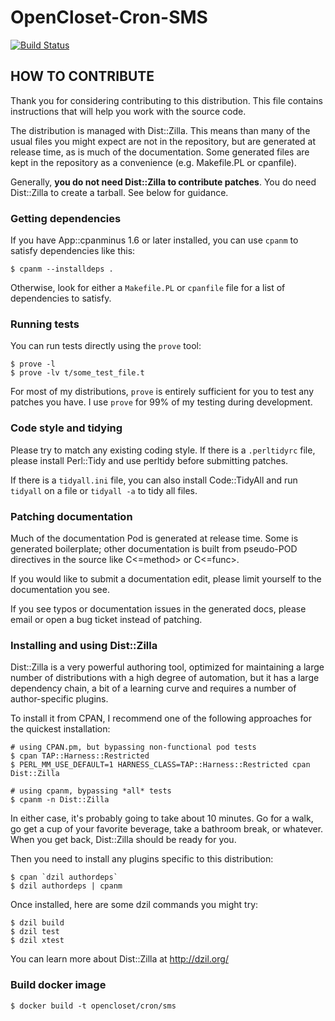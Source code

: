 # OpenCloset-Cron-SMS #

[![Build Status](https://travis-ci.org/opencloset/OpenCloset-Cron-SMS.svg?branch=0.015)](https://travis-ci.org/opencloset/OpenCloset-Cron-SMS)

## HOW TO CONTRIBUTE

Thank you for considering contributing to this distribution.  This file
contains instructions that will help you work with the source code.

The distribution is managed with Dist::Zilla.  This means than many of the
usual files you might expect are not in the repository, but are generated at
release time, as is much of the documentation.  Some generated files are
kept in the repository as a convenience (e.g. Makefile.PL or cpanfile).

Generally, **you do not need Dist::Zilla to contribute patches**.  You do need
Dist::Zilla to create a tarball.  See below for guidance.

### Getting dependencies

If you have App::cpanminus 1.6 or later installed, you can use `cpanm` to
satisfy dependencies like this:

    $ cpanm --installdeps .

Otherwise, look for either a `Makefile.PL` or `cpanfile` file for
a list of dependencies to satisfy.

### Running tests

You can run tests directly using the `prove` tool:

    $ prove -l
    $ prove -lv t/some_test_file.t

For most of my distributions, `prove` is entirely sufficient for you to test any
patches you have. I use `prove` for 99% of my testing during development.

### Code style and tidying

Please try to match any existing coding style.  If there is a `.perltidyrc`
file, please install Perl::Tidy and use perltidy before submitting patches.

If there is a `tidyall.ini` file, you can also install Code::TidyAll and run
`tidyall` on a file or `tidyall -a` to tidy all files.

### Patching documentation

Much of the documentation Pod is generated at release time.  Some is
generated boilerplate; other documentation is built from pseudo-POD
directives in the source like C<=method> or C<=func>.

If you would like to submit a documentation edit, please limit yourself to
the documentation you see.

If you see typos or documentation issues in the generated docs, please
email or open a bug ticket instead of patching.

### Installing and using Dist::Zilla

Dist::Zilla is a very powerful authoring tool, optimized for maintaining a
large number of distributions with a high degree of automation, but it has a
large dependency chain, a bit of a learning curve and requires a number of
author-specific plugins.

To install it from CPAN, I recommend one of the following approaches for
the quickest installation:

    # using CPAN.pm, but bypassing non-functional pod tests
    $ cpan TAP::Harness::Restricted
    $ PERL_MM_USE_DEFAULT=1 HARNESS_CLASS=TAP::Harness::Restricted cpan Dist::Zilla

    # using cpanm, bypassing *all* tests
    $ cpanm -n Dist::Zilla

In either case, it's probably going to take about 10 minutes.  Go for a walk,
go get a cup of your favorite beverage, take a bathroom break, or whatever.
When you get back, Dist::Zilla should be ready for you.

Then you need to install any plugins specific to this distribution:

    $ cpan `dzil authordeps`
    $ dzil authordeps | cpanm

Once installed, here are some dzil commands you might try:

    $ dzil build
    $ dzil test
    $ dzil xtest

You can learn more about Dist::Zilla at http://dzil.org/

### Build docker image

    $ docker build -t opencloset/cron/sms
